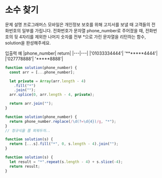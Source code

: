 # 소수 찾기

문제 설명
프로그래머스 모바일은 개인정보 보호를 위해 고지서를 보낼 때 고객들의 전화번호의 일부를 가립니다.
전화번호가 문자열 phone_number로 주어졌을 때, 전화번호의 뒷 4자리를 제외한 나머지 숫자를 전부 \*으로 가린 문자열을 리턴하는 함수, solution을 완성해주세요.

입출력 예
|phone_number| return|
|---|---|
|'01033334444'| '**\*\*\***4444'|
|'027778888'| '\*\*\*\*\*8888'|

```js
function solution(phone_number) {
  const arr = [...phone_number];

  let private = Array(arr.length - 4)
    .fill("*")
    .join("");
  arr.splice(0, arr.length - 4, private);

  return arr.join("");
}
```

```js
function solution(phone_number) {
  return phone_number.replace(/\d(?=\d{4})/g, "*");
}
// 정규식을 쫌 외워두자..
```

```js
function solution(s) {
  return [...s].fill("*", 0, s.length - 4).join("");
}
```

```js
function solution(s) {
  let result = "*".repeat(s.length - 4) + s.slice(-4);
  return result;
}
```
